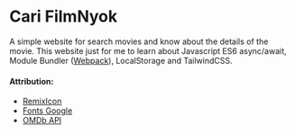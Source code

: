 # Cari FilmNyok

A simple website for search movies and know about the details of the movie. This website just for me to learn about Javascript ES6 async/await, Module Bundler ([Webpack](https://webpack.js.org/)), LocalStorage and TailwindCSS.

#### Attribution:

- [RemixIcon](https://remixicon.com/)
- [Fonts Google](https://fonts.google.com/)
- [OMDb API](https://www.omdbapi.com/)
